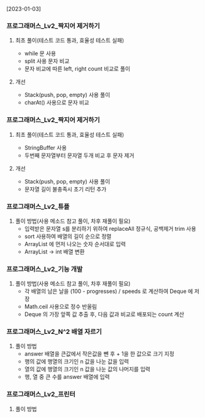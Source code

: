 [2023-01-03]  
### 프로그래머스_Lv2_짝지어 제거하기
1. 최초 풀이(테스트 코드 통과, 효율성 테스트 실패)
   - while 문 사용
   - split 사용 문자 비교
   - 문자 비교에 따른 left, right count 비교로 풀이 

2. 개선
   - Stack(push, pop, empty) 사용 풀이
   - charAt() 사용으로 문자 비교


### 프로그래머스_Lv2_짝지어 제거하기
1. 최초 풀이(테스트 코드 통과, 효율성 테스트 실패)
   - StringBuffer 사용
   - 두번째 문자열부터 문자열 두개 비교 후 문자 제거

2. 개선
   - Stack(push, pop, empty) 사용 풀이
   - 문자열 길이 불충족시 초기 리턴 추가


### 프로그래머스_Lv2_튜플
1. 풀이 방법(사용 메소드 참고 풀이, 차후 재풀이 필요)
   - 입력받은 문자열 s를 분리하기 위하여 replaceAll 정규식, 공백제거 trim 사용
   - sort 사용하여 배열의 길이 순으로 정렬
   - ArrayList 에 먼저 나오는 숫자 순서대로 입력
   - ArrayList -> int 배열 변환


### 프로그래머스_Lv2_기능 개발
1. 풀이 방법(사용 메소드 참고 풀이, 차후 재풀이 필요)
   - 각 배열의 남은 날을 (100 - progresses) / speeds 로 계산하여 Deque 에 저장
   - Math.ceil 사용으로 정수 반올림
   - Deque 의 가장 앞쪽 값 추출 후, 다음 값과 비교로 배포되는 count 계산


### 프로그래머스_Lv2_N^2 배열 자르기
1. 풀이 방법
   - answer 배열을 큰값에서 작은값을 뺀 후 + 1을 한 값으로 크기 지정
   - 행의 값에 행열의 크기인 n 값을 나눈 값을 입력
   - 열의 값에 행열의 크기인 n 값을 나눈 값의 나머지를 입력
   - 행, 열 중 큰 수를 answer 배열에 입력


### 프로그래머스_Lv2_프린터
1. 풀이 방법